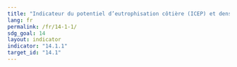 ```yaml
---
title: "Indicateur du potentiel d’eutrophisation côtière (ICEP) et densité des débris de plastiques flottant en surface des océans"
lang: fr
permalink: /fr/14-1-1/
sdg_goal: 14
layout: indicator
indicator: "14.1.1"
target_id: "14.1"
---
```


